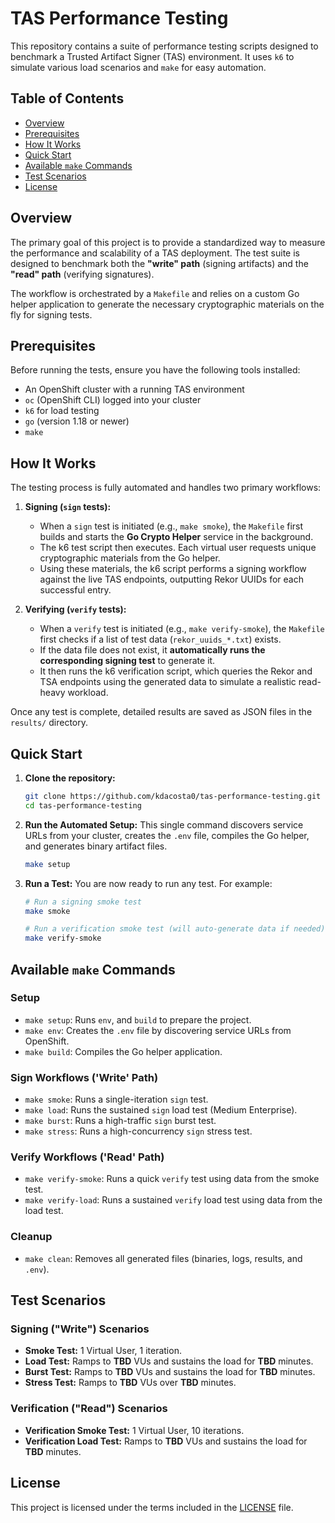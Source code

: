 # TAS Performance Testing

This repository contains a suite of performance testing scripts designed to benchmark a Trusted Artifact Signer (TAS) environment. It uses `k6` to simulate various load scenarios and `make` for easy automation.

## Table of Contents
- [Overview](#overview)
- [Prerequisites](#prerequisites)
- [How It Works](#how-it-works)
- [Quick Start](#quick-start)
- [Available `make` Commands](#available-make-commands)
- [Test Scenarios](#test-scenarios)
- [License](#license)

## Overview

The primary goal of this project is to provide a standardized way to measure the performance and scalability of a TAS deployment. The test suite is designed to benchmark both the **"write" path** (signing artifacts) and the **"read" path** (verifying signatures).

The workflow is orchestrated by a `Makefile` and relies on a custom Go helper application to generate the necessary cryptographic materials on the fly for signing tests.

## Prerequisites

Before running the tests, ensure you have the following tools installed:

* An OpenShift cluster with a running TAS environment
* `oc` (OpenShift CLI) logged into your cluster
* `k6` for load testing
* `go` (version 1.18 or newer)
* `make`

## How It Works

The testing process is fully automated and handles two primary workflows:

1.  **Signing (`sign` tests):**
    * When a `sign` test is initiated (e.g., `make smoke`), the `Makefile` first builds and starts the **Go Crypto Helper** service in the background.
    * The k6 test script then executes. Each virtual user requests unique cryptographic materials from the Go helper.
    * Using these materials, the k6 script performs a signing workflow against the live TAS endpoints, outputting Rekor UUIDs for each successful entry.

2.  **Verifying (`verify` tests):**
    * When a `verify` test is initiated (e.g., `make verify-smoke`), the `Makefile` first checks if a list of test data (`rekor_uuids_*.txt`) exists.
    * If the data file does not exist, it **automatically runs the corresponding signing test** to generate it.
    * It then runs the k6 verification script, which queries the Rekor and TSA endpoints using the generated data to simulate a realistic read-heavy workload.

Once any test is complete, detailed results are saved as JSON files in the `results/` directory.

## Quick Start

1.  **Clone the repository:**
    ```bash
    git clone https://github.com/kdacosta0/tas-performance-testing.git
    cd tas-performance-testing
    ```

2.  **Run the Automated Setup:**
    This single command discovers service URLs from your cluster, creates the `.env` file, compiles the Go helper, and generates binary artifact files.
    ```bash
    make setup
    ```

3.  **Run a Test:**
    You are now ready to run any test. For example:
    ```bash
    # Run a signing smoke test
    make smoke

    # Run a verification smoke test (will auto-generate data if needed)
    make verify-smoke
    ```

## Available `make` Commands

### Setup
* `make setup`: Runs `env`, and `build` to prepare the project.
* `make env`: Creates the `.env` file by discovering service URLs from OpenShift.
* `make build`: Compiles the Go helper application.

### Sign Workflows ('Write' Path)
* `make smoke`: Runs a single-iteration `sign` test.
* `make load`: Runs the sustained `sign` load test (Medium Enterprise).
* `make burst`: Runs a high-traffic `sign` burst test.
* `make stress`: Runs a high-concurrency `sign` stress test.

### Verify Workflows ('Read' Path)
* `make verify-smoke`: Runs a quick `verify` test using data from the smoke test.
* `make verify-load`: Runs a sustained `verify` load test using data from the load test.

### Cleanup
* `make clean`: Removes all generated files (binaries, logs, results, and `.env`).

## Test Scenarios

### Signing ("Write") Scenarios
* **Smoke Test:** 1 Virtual User, 1 iteration.
* **Load Test:** Ramps to **TBD** VUs and sustains the load for **TBD** minutes.
* **Burst Test:** Ramps to **TBD** VUs and sustains the load for **TBD** minutes.
* **Stress Test:** Ramps to **TBD** VUs over **TBD** minutes.

### Verification ("Read") Scenarios
* **Verification Smoke Test:** 1 Virtual User, 10 iterations.
* **Verification Load Test:** Ramps to **TBD** VUs and sustains the load for **TBD** minutes.

## License

This project is licensed under the terms included in the [LICENSE](LICENSE) file.